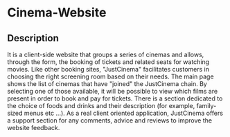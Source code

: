 # Cinema-Website

## Description 

It is a client-side website that groups a series of cinemas and allows, through the form, the booking of tickets and related seats for watching movies.
Like other booking sites, "JustCinema" facilitates customers in choosing the right screening room based on their needs.
The main page shows the list of cinemas that have "joined" the JustCinema chain.
By selecting one of those available, it will be possible to view which films are present in order to book and pay for tickets.
There is a section dedicated to the choice of foods and drinks and their description (for example, family-sized menus etc ...).
As a real client oriented application, JustCinema offers a support section for any comments, advice and reviews to improve the website feedback.
